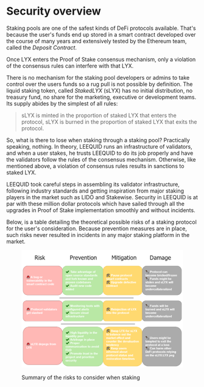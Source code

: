 # Security overview

Staking pools are one of the safest kinds of DeFi protocols available. That's because the user's funds end up stored in a smart contract developed over the course of many years and extensively tested by the Ethereum team, called the _Deposit Contract_.&#x20;

Once LYX enters the Proof of Stake consensus mechanism, only a violation of the consensus rules can interfere with that LYX.&#x20;

There is no mechanism for the staking pool developers or admins to take control over the users funds so a rug pull is not possible by definition. The liquid staking token, called _StakedLYX_ (sLYX) has no initial distribution, no treasury fund, no share for the marketing, executive or development teams. Its supply abides by the simplest of all rules:

> sLYX is minted in the proportion of staked LYX that enters the protocol, sLYX is burned in the proportion of staked LYX that exits the protocol.

So, what is there to lose when staking through a staking pool? Practically speaking, nothing. In theory, LEEQUID runs an infrastructure of validators, and when a user stakes, he trusts LEEQUID to do its job properly and have the validators follow the rules of the consensus mechanism. Otherwise, like mentioned above, a violation of consensus rules results in sanctions to staked LYX.

LEEQUID took careful steps in assembling its validator infrastructure, following industry standards and getting inspiration from major staking players in the market such as LIDO and Stakewise. Security in LEEQUID is at par with these million dollar protocols which have sailed through all the upgrades in Proof of Stake implementation smoothly and without incidents.

Below, is a table detailing the theoretical possible risks of a staking protocol for the user's consideration. Because prevention measures are in place, such risks never resulted in incidents in any major staking platform in the market.&#x20;



<figure><img src="../../.gitbook/assets/risks_overview (1).png" alt=""><figcaption><p>Summary of the risks to consider when staking </p></figcaption></figure>
